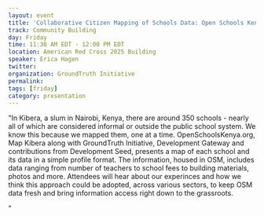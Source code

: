 ```yaml
---
layout: event
title: 'Collaborative Citizen Mapping of Schools Data: Open Schools Kenya'
track: Community Building
day: Friday
time: 11:30 AM EDT - 12:00 PM EDT
location: American Red Cross 2025 Building
speaker: Erica Hagen
twitter: 
organization: GroundTruth Initiative
permalink: 
tags: [friday]
category: presentation
---
```


"In Kibera, a slum in Nairobi, Kenya, there are around 350 schools - nearly all of which are considered informal or outside the public school system. We know this because we mapped them, one at a time. OpenSchoolsKenya.org, Map Kibera along with GroundTruth Initiative, Development Gateway and contributions from Development Seed, presents a map of each school and its data in a simple profile format. The information, housed in OSM, includes data ranging from number of teachers to school fees to building materials, photos and more. Attendees will hear about our experinces and how we think this approach could be adopted, across various sectors, to keep OSM data fresh and bring information access right down to the grassroots. 

"